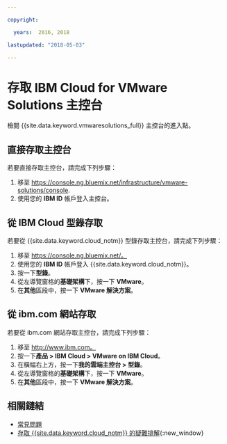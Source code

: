 ```yaml
---

copyright:

  years:  2016, 2018

lastupdated: "2018-05-03"

---
```


# 存取 IBM Cloud for VMware Solutions 主控台

檢閱 {{site.data.keyword.vmwaresolutions_full}} 主控台的進入點。

## 直接存取主控台

若要直接存取主控台，請完成下列步驟：
1. 移至
   https://console.ng.bluemix.net/infrastructure/vmware-solutions/console.
2. 使用您的 **IBM ID** 帳戶登入主控台。

## 從 IBM Cloud 型錄存取

若要從 {{site.data.keyword.cloud_notm}} 型錄存取主控台，請完成下列步驟：
1. 移至 https://console.ng.bluemix.net/。
2. 使用您的 **IBM ID** 帳戶登入 {{site.data.keyword.cloud_notm}}。
3. 按一下**型錄**。
4. 從左導覽窗格的**基礎架構**下，按一下 **VMware**。
5. 在**其他**區段中，按一下 **VMware 解決方案**。

## 從 ibm.com 網站存取

若要從 ibm.com 網站存取主控台，請完成下列步驟：
1. 移至 http://www.ibm.com。
2. 按一下**產品 > IBM Cloud > VMware on IBM Cloud**。
3. 在橫幅右上方，按一下**我的雲端主控台 > 型錄**。
4. 從左導覽窗格的**基礎架構**下，按一下 **VMware**。
5. 在**其他**區段中，按一下 **VMware 解決方案**。

## 相關鏈結

* [常見問題](faq.html)
* [存取 {{site.data.keyword.cloud_notm}} 的疑難排解](https://console.bluemix.net/docs/troubleshoot/ts_accessing.html){:new_window}
